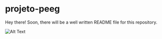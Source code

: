 # projeto-peeg

Hey there! Soon, there will be a well written README file for this repository.

![Alt Text](https://media4.giphy.com/media/QvZ5NKEPk1Mg9yv41o/giphy.gif)

